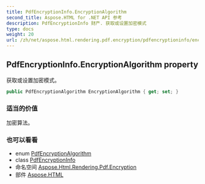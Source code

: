 ```yaml
---
title: PdfEncryptionInfo.EncryptionAlgorithm
second_title: Aspose.HTML for .NET API 参考
description: PdfEncryptionInfo 财产. 获取或设置加密模式
type: docs
weight: 20
url: /zh/net/aspose.html.rendering.pdf.encryption/pdfencryptioninfo/encryptionalgorithm/
---
```

## PdfEncryptionInfo.EncryptionAlgorithm property

获取或设置加密模式。

```csharp
public PdfEncryptionAlgorithm EncryptionAlgorithm { get; set; }
```

### 适当的价值

加密算法。

### 也可以看看

* enum [PdfEncryptionAlgorithm](../../pdfencryptionalgorithm/)
* class [PdfEncryptionInfo](../)
* 命名空间 [Aspose.Html.Rendering.Pdf.Encryption](../../pdfencryptioninfo/)
* 部件 [Aspose.HTML](../../../)


